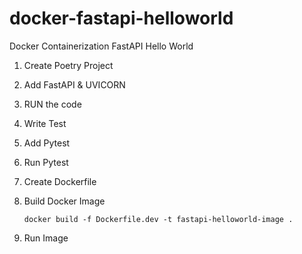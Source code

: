 # docker-fastapi-helloworld

Docker Containerization FastAPI Hello World

1. Create Poetry Project
2. Add FastAPI & UVICORN
3. RUN the code
4. Write Test
5. Add Pytest
6. Run Pytest
7. Create Dockerfile
8. Build Docker Image

   ```
   docker build -f Dockerfile.dev -t fastapi-helloworld-image .
   ```

9. Run Image
